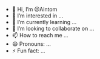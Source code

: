 - 👋 Hi, I’m @Aintom
- 👀 I’m interested in ...
- 🌱 I’m currently learning ...
- 💞️ I’m looking to collaborate on ...
- 📫 How to reach me ...
- 😄 Pronouns: ...
- ⚡ Fun fact: ...

<!---
Aintom/Aintom is a ✨ special ✨ repository because its `README.md` (this file) appears on your GitHub profile.
You can click the Preview link to take a look at your changes.
--->
